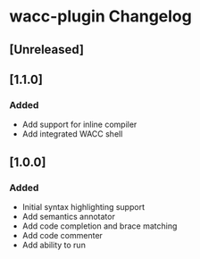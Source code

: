 <!-- Keep a Changelog guide -> https://keepachangelog.com -->

# wacc-plugin Changelog

## [Unreleased]
## [1.1.0]
### Added
- Add support for inline compiler
- Add integrated WACC shell

## [1.0.0]
### Added
- Initial syntax highlighting support
- Add semantics annotator
- Add code completion and brace matching
- Add code commenter
- Add ability to run 
